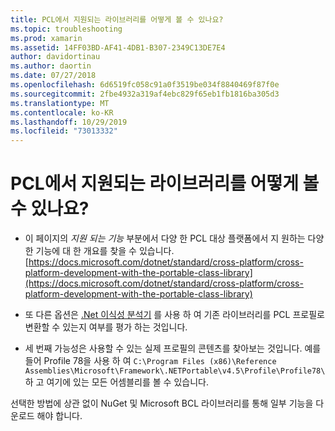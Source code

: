 ```yaml
---
title: PCL에서 지원되는 라이브러리를 어떻게 볼 수 있나요?
ms.topic: troubleshooting
ms.prod: xamarin
ms.assetid: 14FF03BD-AF41-4DB1-B307-2349C13DE7E4
author: davidortinau
ms.author: daortin
ms.date: 07/27/2018
ms.openlocfilehash: 6d6519fc058c91a0f3519be034f8840469f87f0e
ms.sourcegitcommit: 2fbe4932a319af4ebc829f65eb1fb1816ba305d3
ms.translationtype: MT
ms.contentlocale: ko-KR
ms.lasthandoff: 10/29/2019
ms.locfileid: "73013332"
---
```

# <a name="how-can-i-view-what-libraries-are-supported-in-a-pcl"></a>PCL에서 지원되는 라이브러리를 어떻게 볼 수 있나요?

- 이 페이지의 *지원 되는 기능* 부분에서 다양 한 PCL 대상 플랫폼에서 지 원하는 다양 한 기능에 대 한 개요를 찾을 수 있습니다. [https://docs.microsoft.com/dotnet/standard/cross-platform/cross-platform-development-with-the-portable-class-library](https://docs.microsoft.com/dotnet/standard/cross-platform/cross-platform-development-with-the-portable-class-library)

- 또 다른 옵션은 [.Net 이식성 분석기](https://visualstudiogallery.msdn.microsoft.com/1177943e-cfb7-4822-a8a6-e56c7905292b) 를 사용 하 여 기존 라이브러리를 PCL 프로필로 변환할 수 있는지 여부를 평가 하는 것입니다.

- 세 번째 가능성은 사용할 수 있는 실제 프로필의 콘텐츠를 찾아보는 것입니다. 예를 들어 Profile 78을 사용 하 여 `C:\Program Files (x86)\Reference Assemblies\Microsoft\Framework\.NETPortable\v4.5\Profile\Profile78\` 하 고 여기에 있는 모든 어셈블리를 볼 수 있습니다.

선택한 방법에 상관 없이 NuGet 및 Microsoft BCL 라이브러리를 통해 일부 기능을 다운로드 해야 합니다.
